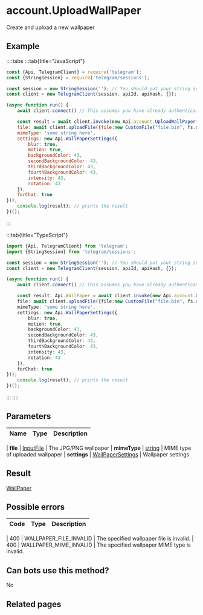 # account.UploadWallPaper

Create and upload a new wallpaper



## Example

::::tabs
:::tab{title="JavaScript"}
```js
const {Api, TelegramClient} = require('telegram');
const {StringSession} = require('telegram/sessions');

const session = new StringSession(''); // You should put your string session here
const client = new TelegramClient(session, apiId, apiHash, {});

(async function run() {
    await client.connect() // This assumes you have already authenticated with .start()

    const result = await client.invoke(new Api.account.UploadWallPaper({
    file: await client.uploadFile({file:new CustomFile("file.bin", fs.statSync("../file.bin").size, "../file.bin"),workers:1}),
    mimeType: 'some string here',
    settings: new Api.WallPaperSettings({
        blur: true,
        motion: true,
        backgroundColor: 43,
        secondBackgroundColor: 43,
        thirdBackgroundColor: 43,
        fourthBackgroundColor: 43,
        intensity: 43,
        rotation: 43
    }),
    forChat: true
}));
    console.log(result); // prints the result
})();
```
:::

:::tab{title="TypeScript"}
```ts
import {Api, TelegramClient} from 'telegram';
import {StringSession} from 'telegram/sessions';

const session = new StringSession(''); // You should put your string session here
const client = new TelegramClient(session, apiId, apiHash, {});

(async function run() {
    await client.connect() // This assumes you have already authenticated with .start()

    const result: Api.WallPaper = await client.invoke(new Api.account.UploadWallPaper({
    file: await client.uploadFile({file:new CustomFile("file.bin", fs.statSync("../file.bin").size, "../file.bin"),workers:1}),
    mimeType: 'some string here',
    settings: new Api.WallPaperSettings({
        blur: true,
        motion: true,
        backgroundColor: 43,
        secondBackgroundColor: 43,
        thirdBackgroundColor: 43,
        fourthBackgroundColor: 43,
        intensity: 43,
        rotation: 43
    }),
    forChat: true
}));
    console.log(result); // prints the result
})();
```
:::
::::



## Parameters

| Name | Type | Description |
| :--: | ---- | ----------- |

| **file** | [InputFile](https://core.telegram.org/type/InputFile) | The JPG/PNG wallpaper 
| **mimeType** | [string](https://core.telegram.org/type/string) | MIME type of uploaded wallpaper 
| **settings** | [WallPaperSettings](https://core.telegram.org/type/WallPaperSettings) | Wallpaper settings 


## Result

[WallPaper](https://core.telegram.org/type/WallPaper)



## Possible errors

| Code | Type | Description |
| :--: | ---- | ----------- |

| 400 | WALLPAPER\_FILE\_INVALID | The specified wallpaper file is invalid. 
| 400 | WALLPAPER\_MIME\_INVALID | The specified wallpaper MIME type is invalid. 


## Can bots use this method?

No

## Related pages


